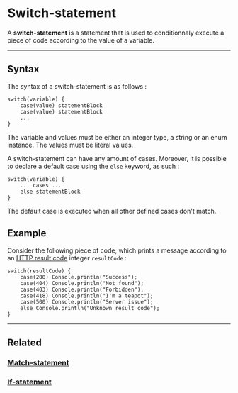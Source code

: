 # Switch-statement
A **switch-statement** is a statement that is used to conditionnaly execute a piece of code according to the value of a variable.


---


## Syntax
The syntax of a switch-statement is as follows :
```poly
switch(variable) {
    case(value) statementBlock
    case(value) statementBlock
    ...
}
```

The variable and values must be either an integer type, a string or an enum instance.
The values must be literal values.

A switch-statement can have any amount of cases.
Moreover, it is possible to declare a default case using the `else` keyword, as such :
```poly
switch(variable) {
    ... cases ...
    else statementBlock
}
```
The default case is executed when all other defined cases don't match.


## Example
Consider the following piece of code, which prints a message according to an [HTTP result code](https://en.wikipedia.org/wiki/List_of_HTTP_status_codes) integer `resultCode` :
```poly
switch(resultCode) {
    case(200) Console.println("Success");
    case(404) Console.println("Not found");
    case(403) Console.println("Forbidden");
    case(418) Console.println("I'm a teapot");
    case(500) Console.println("Server issue");
    else Console.println("Unknown result code");
}
```


---


## Related
### [Match-statement](Match-statement.md)
### [If-statement](If-statement.md)